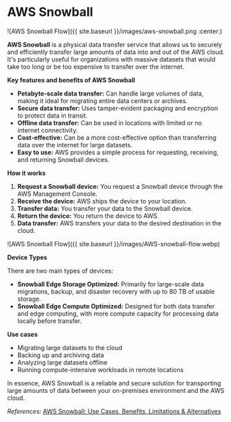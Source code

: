 # AWS Snowball

![AWS Snowball Flow]({{ site.baseurl }}/images/aws-snowball.png :center:)

**AWS Snowball** is a physical data transfer service that allows us to securely and efficiently transfer large amounts of data into and out of the AWS cloud. It's particularly useful for organizations with massive datasets that would take too long or be too expensive to transfer over the internet.

**Key features and benefits of AWS Snowball**

* **Petabyte-scale data transfer:** Can handle large volumes of data, making it ideal for migrating entire data centers or archives.
* **Secure data transfer:** Uses tamper-evident packaging and encryption to protect data in transit.
* **Offline data transfer:** Can be used in locations with limited or no internet connectivity.
* **Cost-effective:** Can be a more cost-effective option than transferring data over the internet for large datasets.
* **Easy to use:** AWS provides a simple process for requesting, receiving, and returning Snowball devices.

**How it works**
1. **Request a Snowball device:** You request a Snowball device through the AWS Management Console.
2. **Receive the device:** AWS ships the device to your location.
3. **Transfer data:** You transfer your data to the Snowball device.
4. **Return the device:** You return the device to AWS.
5. **Data transfer:** AWS transfers your data to the desired destination in the cloud.

![AWS Snowball Flow]({{ site.baseurl }}/images/AWS-snowball-flow.webp)

**Device Types**

There are two main types of devices:
  * **Snowball Edge Storage Optimized:** Primarily for large-scale data migrations, backup, and disaster recovery with up to 80 TB of usable storage.
  * **Snowball Edge Compute Optimized:** Designed for both data transfer and edge computing, with more compute capacity for processing data locally before transfer.

**Use cases**
* Migrating large datasets to the cloud
* Backing up and archiving data
* Analyzing large datasets offline
* Running compute-intensive workloads in remote locations

In essence, AWS Snowball is a reliable and secure solution for transporting large amounts of data between your on-premises environment and the AWS cloud.

<em>References:</em> [AWS Snowball: Use Cases, Benefits, Limitations & Alternatives](https://www.resilio.com/blog/aws-snowball-and-alternatives)